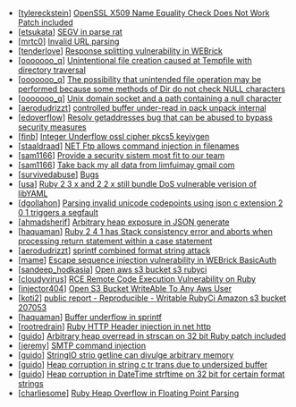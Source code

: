 * [[tylereckstein](https://hackerone.com/tylereckstein)] [OpenSSL X509 Name Equality Check Does Not Work Patch included](https://hackerone.com/reports/387250)
* [[etsukata](https://hackerone.com/etsukata)] [SEGV in parse rat ](https://hackerone.com/reports/363934)
* [[mrtc0](https://hackerone.com/mrtc0)] [Invalid URL parsing  ](https://hackerone.com/reports/341634)
* [[tenderlove](https://hackerone.com/tenderlove)] [Response splitting vulnerability in WEBrick](https://hackerone.com/reports/153794)
* [[ooooooo_q](https://hackerone.com/ooooooo_q)] [Unintentional file creation caused at Tempfile with directory traversal](https://hackerone.com/reports/302298)
* [[ooooooo_q](https://hackerone.com/ooooooo_q)] [The possibility that unintended file operation may be performed because some methods of Dir do not check NULL characters ](https://hackerone.com/reports/302338)
* [[ooooooo_q](https://hackerone.com/ooooooo_q)] [Unix domain socket and a path containing a null character](https://hackerone.com/reports/302997)
* [[aerodudrizzt](https://hackerone.com/aerodudrizzt)] [controlled buffer under-read in pack unpack internal ](https://hackerone.com/reports/298246)
* [[edoverflow](https://hackerone.com/edoverflow)] [Resolv getaddresses bug that can be abused to bypass security measures ](https://hackerone.com/reports/287835)
* [[finb](https://hackerone.com/finb)] [Integer Underflow  ossl cipher pkcs5 keyivgen ](https://hackerone.com/reports/304115)
* [[staaldraad](https://hackerone.com/staaldraad)] [NET Ftp allows command injection in filenames](https://hackerone.com/reports/294462)
* [[sam1166](https://hackerone.com/sam1166)] [Provide a security sistem most fit to our team](https://hackerone.com/reports/281850)
* [[sam1166](https://hackerone.com/sam1166)] [Take back my all data from limfuimay gmail com](https://hackerone.com/reports/282588)
* [[survivedabuse](https://hackerone.com/survivedabuse)] [Bugs](https://hackerone.com/reports/281942)
* [[usa](https://hackerone.com/usa)] [Ruby 2 3 x and 2 2 x still bundle DoS vulnerable verision of libYAML](https://hackerone.com/reports/235842)
* [[dgollahon](https://hackerone.com/dgollahon)] [Parsing invalid unicode codepoints using json c extension 2 0 1  triggers a segfault](https://hackerone.com/reports/198927)
* [[ahmadsherif](https://hackerone.com/ahmadsherif)] [Arbitrary heap exposure in JSON generate](https://hackerone.com/reports/209949)
* [[haquaman](https://hackerone.com/haquaman)] [Ruby 2 4 1 has Stack consistency error and aborts when processing return statement within a case statement](https://hackerone.com/reports/247640)
* [[aerodudrizzt](https://hackerone.com/aerodudrizzt)] [sprintf combined format string attack](https://hackerone.com/reports/212241)
* [[mame](https://hackerone.com/mame)] [Escape sequence injection vulnerability in WEBrick BasicAuth](https://hackerone.com/reports/223363)
* [[sandeep_hodkasia](https://hackerone.com/sandeep_hodkasia)] [Open aws s3 bucket s3  rubyci](https://hackerone.com/reports/257276)
* [[cloudyvirus](https://hackerone.com/cloudyvirus)] [RCE Remote Code Execution Vulnerability on Ruby](https://hackerone.com/reports/218342)
* [[injector404](https://hackerone.com/injector404)] [Open S3 Bucket WriteAble To Any Aws User](https://hackerone.com/reports/209223)
* [[koti2](https://hackerone.com/koti2)] [public report - Reproducible - Writable RubyCi Amazon s3 bucket 207053 ](https://hackerone.com/reports/209251)
* [[haquaman](https://hackerone.com/haquaman)] [Buffer underflow in sprintf](https://hackerone.com/reports/192127)
* [[rootredrain](https://hackerone.com/rootredrain)] [Ruby HTTP Header injection in net http ](https://hackerone.com/reports/146416)
* [[guido](https://hackerone.com/guido)] [Arbitrary heap overread in strscan on 32 bit Ruby patch included](https://hackerone.com/reports/166661)
* [[jeremy](https://hackerone.com/jeremy)] [SMTP command injection](https://hackerone.com/reports/137631)
* [[guido](https://hackerone.com/guido)] [StringIO strio getline  can divulge arbitrary memory](https://hackerone.com/reports/144482)
* [[guido](https://hackerone.com/guido)] [Heap corruption in string c tr trans  due to undersized buffer](https://hackerone.com/reports/144485)
* [[guido](https://hackerone.com/guido)] [Heap corruption in DateTime strftime  on 32 bit for certain format strings](https://hackerone.com/reports/144484)
* [[charliesome](https://hackerone.com/charliesome)] [Ruby Heap Overflow in Floating Point Parsing](https://hackerone.com/reports/499)
